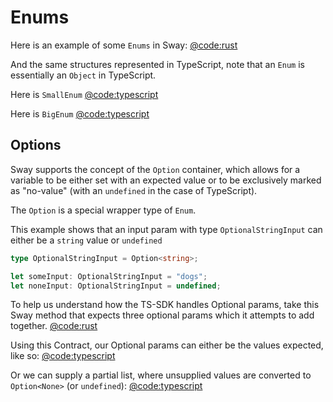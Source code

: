 # Enums

Here is an example of some `Enums` in Sway:
[@code:rust](./packages/fuel-gauge/test-projects/coverage-contract/src/main.sw#typedoc:Enum)

And the same structures represented in TypeScript, note that an `Enum` is essentially an `Object` in TypeScript.

Here is `SmallEnum`
[@code:typescript](./packages/fuel-gauge/src/coverage-contract.test.ts#typedoc:Enum-small)

Here is `BigEnum`
[@code:typescript](./packages/fuel-gauge/src/coverage-contract.test.ts#typedoc:Enum-big)

## Options

Sway supports the concept of the `Option` container, which allows for a variable to be either set with an expected value or to be exclusively marked as "no-value" (with an `undefined` in the case of TypeScript).

The `Option` is a special wrapper type of `Enum`.

This example shows that an input param with type `OptionalStringInput` can either be a `string` value or `undefined`

```typescript
type OptionalStringInput = Option<string>;

let someInput: OptionalStringInput = "dogs";
let noneInput: OptionalStringInput = undefined;
```

To help us understand how the TS-SDK handles Optional params, take this Sway method that expects three optional params which it attempts to add together.
[@code:rust](./packages/fuel-gauge/test-projects/coverage-contract/src/main.sw#typedoc:Option-echo_option_three_u8)

Using this Contract, our Optional params can either be the values expected, like so:
[@code:typescript](./packages/fuel-gauge/src/coverage-contract.test.ts#typedoc:Option-Some)

Or we can supply a partial list, where unsupplied values are converted to `Option<None>` (or `undefined`):
[@code:typescript](./packages/fuel-gauge/src/coverage-contract.test.ts#typedoc:Option-None)
